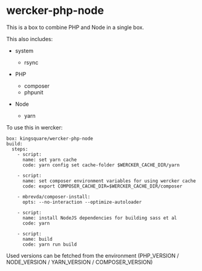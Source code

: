 # wercker-php-node

This is a box to combine PHP and Node in a single box.

This also includes:

 * system
    * rsync

 * PHP
    * composer
    * phpunit

 * Node
    * yarn
    
To use this in wercker:

```
box: kingsquare/wercker-php-node
build:
  steps:
    - script:
      name: set yarn cache
      code: yarn config set cache-folder $WERCKER_CACHE_DIR/yarn

    - script:
      name: set composer environment variables for using wercker cache
      code: export COMPOSER_CACHE_DIR=$WERCKER_CACHE_DIR/composer

    - mbrevda/composer-install:
      opts: --no-interaction --optimize-autoloader

    - script:
      name: install NodeJS dependencies for building sass et al
      code: yarn

    - script:
      name: build
      code: yarn run build

```

Used versions can be fetched from the environment (PHP_VERSION / NODE_VERSION / YARN_VERSION / COMPOSER_VERSION) 